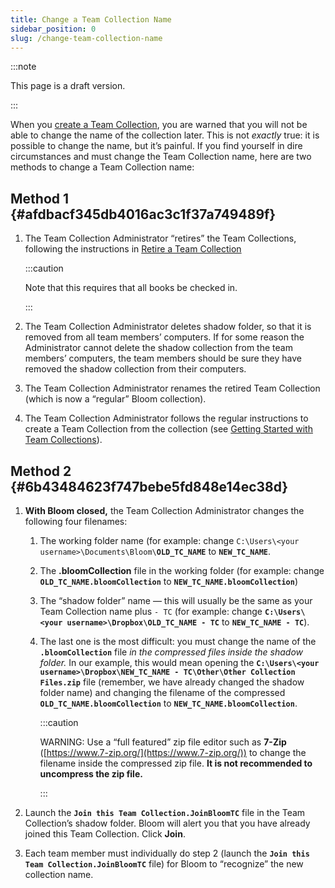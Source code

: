 ```yaml
---
title: Change a Team Collection Name
sidebar_position: 0
slug: /change-team-collection-name
---
```




:::note

This page is a draft version.

:::




When you [create a Team Collection](/team-collections-getting-started#6035d8998d5d42a4b66a19e86590d845), you are warned that you will not be able to change the name of the collection later. This is not _exactly_ true: it is possible to change the name, but it’s painful. If you find yourself in dire circumstances and must change the Team Collection name, here are two methods to change a Team Collection name:


## Method 1 {#afdbacf345db4016ac3c1f37a749489f}

1. The Team Collection Administrator “retires” the Team Collections, following the instructions in [Retire a Team Collection](/team-collections-advanced-topics#3a6243f616134809b5b9c06e5748094f)

	:::caution
	
	Note that this requires that all books be checked in.
	
	:::
	
	

2. The Team Collection Administrator deletes shadow folder, so that it is removed from all team members’ computers. If for some reason the Administrator cannot delete the shadow collection from the team members’ computers, the team members should be sure they have removed the shadow collection from their computers.
3. The Team Collection Administrator renames the retired Team Collection (which is now a “regular” Bloom collection).
4. The Team Collection Administrator follows the regular instructions to create a Team Collection from the collection (see [Getting Started with Team Collections](/team-collections-getting-started)).

## Method 2 {#6b43484623f747bebe5fd848e14ec38d}

1. **With Bloom closed,** the Team Collection Administrator changes the following four filenames:
	1. The working folder name (for example: change `C:\Users\<your username>\Documents\Bloom\`**`OLD_TC_NAME`** to **`NEW_TC_NAME`**.
	2. The **.bloomCollection** file in the working folder (for example: change **`OLD_TC_NAME.bloomCollection`** to **`NEW_TC_NAME.bloomCollection`**)
	3. The “shadow folder” name — this will usually be the same as your Team Collection name plus  `- TC` (for example: change **`C:\Users\<your username>\Dropbox\OLD_TC_NAME - TC`** to **`NEW_TC_NAME - TC`**).
	4. The last one is the most difficult: you must change the name of the **`.bloomCollection`** file _in the compressed files inside the shadow folder._ In our example, this would mean opening the **`C:\Users\<your username>\Dropbox\NEW_TC_NAME - TC\Other\Other Collection Files.zip`** file (remember, we have already changed the shadow folder name) and changing the filename of the compressed **`OLD_TC_NAME.bloomCollection`** to **`NEW_TC_NAME.bloomCollection`**.

		:::caution
		
		WARNING: Use a “full featured” zip file editor such as **7-Zip** ([https://www.7-zip.org/](https://www.7-zip.org/)) to change the filename inside the compressed zip file. **It is not recommended to uncompress the zip file.** 
		
		:::
		
		

2. Launch the **`Join this Team Collection.JoinBloomTC`** file in the Team Collection’s shadow folder. Bloom will alert you that you have already joined this Team Collection. Click **Join**.
3. Each team member must individually do step 2 (launch the **`Join this Team Collection.JoinBloomTC`** file) for Bloom to “recognize” the new collection name.
